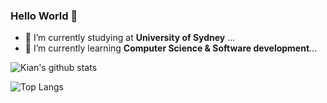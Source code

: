### Hello World 👋
- 🔭 I’m currently studying at **University of Sydney** ...
- 🌱 I’m currently learning **Computer Science & Software development**...


![Kian's github stats](https://github-readme-stats.vercel.app/api?username=kiancchen&show_icons=true)

![Top Langs](https://github-readme-stats.vercel.app/api/top-langs/?username=kiancchen&hide=javascript,html)

<!--
**KyanChen/KyanChen** is a ✨ _special_ ✨ repository because its `README.md` (this file) appears on your GitHub profile.

Here are some ideas to get you started:

- 🔭 I’m currently working on ...
- 🌱 I’m currently learning ...
- 👯 I’m looking to collaborate on ...
- 🤔 I’m looking for help with ...
- 💬 Ask me about ...
- 📫 How to reach me: ...
- 😄 Pronouns: ...
- ⚡ Fun fact: ...
-->
